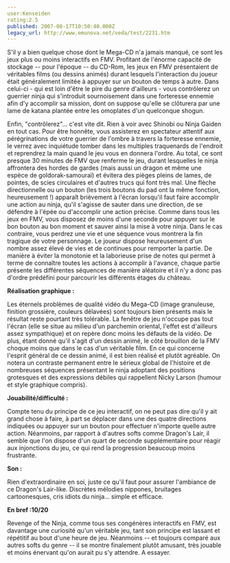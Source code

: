 ```yaml
---
user:Kenseiden
rating:2.5
published: 2007-08-17T10:50:40.000Z
legacy_url: http://www.emunova.net/veda/test/2231.htm
---
```

S'il y a bien quelque chose dont le Mega-CD n'a jamais manqué, ce sont les jeux plus ou moins interactifs en FMV. Profitant de l'énorme capacité de stockage -- pour l'époque -- du CD-Rom, les jeux en FMV présentaient de véritables films (ou dessins animés) durant lesquels l'interaction du joueur était généralement limitée à appuyer sur un bouton de temps à autre. Dans celui-ci - qui est loin d'être le pire du genre d'ailleurs - vous contrôlerez un guerrier ninja qui s'introduit sournoisement dans une forteresse ennemie afin d'y accomplir sa mission, dont on suppose qu'elle se clôturera par une lame de katana plantée entre les omoplates d'un quelconque shogun.  

  

Enfin, "contrôlerez"... c'est vite dit. Rien à voir avec Shinobi ou Ninja Gaiden en tout cas. Pour être honnête, vous assisterez en spectateur attentif aux pérégrinations de votre guerrier de l'ombre à travers la forteresse ennemie, le verrez avec inquiétude tomber dans les multiples traquenards de l'endroit et reprendrez la main quand le jeu vous en donnera l'ordre. Au total, ce sont presque 30 minutes de FMV que renferme le jeu, durant lesquelles le ninja affrontera des hordes de gardes (mais aussi un dragon et même une espèce de goldorak-samouraï) et évitera des pièges pleins de lames, de pointes, de scies circulaires et d'autres trucs qui font très mal. Une flèche directionnelle ou un bouton (les trois boutons du pad ont la même fonction, heureusement !) apparaît brièvement à l'écran lorsqu'il faut faire accomplir une action au ninja, qu'il s'agisse de sauter dans une direction, de se défendre à l'épée ou d'accomplir une action précise. Comme dans tous les jeux en FMV, vous disposez de moins d'une seconde pour appuyer sur le bon bouton au bon moment et sauver ainsi la mise à votre ninja. Dans le cas contraire, vous perdrez une vie et une séquence vous montrera la fin tragique de votre personnage. Le joueur dispose heureusement d'un nombre assez élevé de vies et de continues pour remporter la partie. De manière à éviter la monotonie et la laborieuse prise de notes qui permet à terme de connaître toutes les actions à accomplir à l'avance, chaque partie présente les différentes séquences de manière aléatoire et il n'y a donc pas d'ordre prédéfini pour parcourir les différents étages du château.  

  

**Réalisation graphique :**   

Les éternels problèmes de qualité vidéo du Mega-CD (image granuleuse, finition grossière, couleurs délavées) sont toujours bien présents mais le résultat reste pourtant très tolérable. La fenêtre de jeu n'occupe pas tout l'écran (elle se situe au milieu d'un parchemin oriental, l'effet est d'ailleurs assez sympathique) et on repère donc moins les défauts de la vidéo. De plus, étant donné qu'il s'agit d'un dessin animé, le côté brouillon de la FMV choque moins que dans le cas d'un véritable film. En ce qui concerne l'esprit général de ce dessin animé, il est bien réalisé et plutôt agréable. On notera un contraste permanent entre le sérieux global de l'histoire et de nombreuses séquences présentant le ninja adoptant des positions grotesques et des expressions débiles qui rappellent Nicky Larson (humour et style graphique compris).  

  

**Jouabilité/difficulté :**   

Compte tenu du principe de ce jeu interactif, on ne peut pas dire qu'il y ait grand chose à faire, à part se déplacer dans une des quatre directions indiquées ou appuyer sur un bouton pour effectuer n'importe quelle autre action. Néanmoins, par rapport à d'autres softs comme Dragon's Lair, il semble que l'on dispose d'un quart de seconde supplémentaire pour réagir aux injonctions du jeu, ce qui rend la progression beaucoup moins frustrante.  

  

**Son :**  

Rien d'extraordinaire en soi, juste ce qu'il faut pour assurer l'ambiance de ce Dragon's Lair-like. Discrètes mélodies nippones, bruitages cartoonesques, cris idiots du ninja... simple et efficace.  

  

**En bref :10/20**   

Revenge of the Ninja, comme tous ses congénères interactifs en FMV, est davantage une curiosité qu'un véritable jeu, tant son principe est lassant et répétitif au bout d'une heure de jeu. Néanmoins -- et toujours comparé aux autres softs du genre -- il se montre finalement plutôt amusant, très jouable et moins énervant qu'on aurait pu s'y attendre. A essayer.